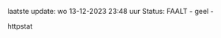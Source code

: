 laatste update: 
wo 13-12-2023 23:48   uur 
Status: FAALT - geel - 
<div class="service Y">httpstat</div>